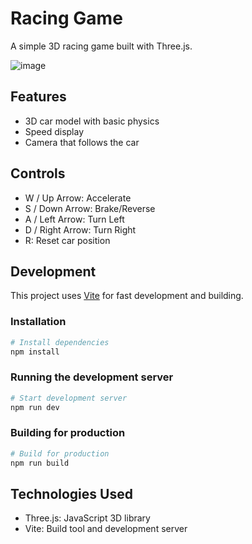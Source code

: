 # Racing Game

A simple 3D racing game built with Three.js.

![image](https://github.com/user-attachments/assets/6cea5ec7-b415-440c-9250-0fb182cc1d8c)

## Features

- 3D car model with basic physics
- Speed display
- Camera that follows the car

## Controls

- W / Up Arrow: Accelerate
- S / Down Arrow: Brake/Reverse
- A / Left Arrow: Turn Left
- D / Right Arrow: Turn Right
- R: Reset car position

## Development

This project uses [Vite](https://vitejs.dev/) for fast development and building.

### Installation

```bash
# Install dependencies
npm install
```

### Running the development server

```bash
# Start development server
npm run dev
```

### Building for production

```bash
# Build for production
npm run build
```

## Technologies Used

- Three.js: JavaScript 3D library
- Vite: Build tool and development server 
